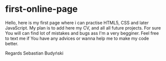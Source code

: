 # first-online-page
Hello,
here is my first page where i can practise HTML5, CSS and later JavaScript.
My plan is to add here my CV, and all all future projects. For sure You will can find lot of mistakes and bugs ass I'm a very begginer. 
Feel free to text me if You have any advices or wanna help me to make my code better. 

Regards 
Sebastian Budyński
